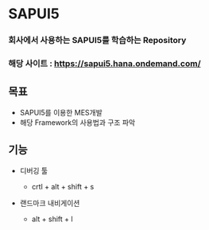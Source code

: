 # SAPUI5

### 회사에서 사용하는 SAPUI5를 학습하는 Repository
### 해당 사이트 : https://sapui5.hana.ondemand.com/

## 목표

* SAPUI5를 이용한 MES개발
* 해당 Framework의 사용법과 구조 파악

## 기능

* 디버깅 툴
    - crtl + alt + shift + s

* 랜드마크 내비게이션
    - alt + shift + l